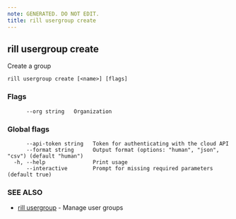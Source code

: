 ```yaml
---
note: GENERATED. DO NOT EDIT.
title: rill usergroup create
---
```

## rill usergroup create

Create a group

```
rill usergroup create [<name>] [flags]
```

### Flags

```
      --org string   Organization
```

### Global flags

```
      --api-token string   Token for authenticating with the cloud API
      --format string      Output format (options: "human", "json", "csv") (default "human")
  -h, --help               Print usage
      --interactive        Prompt for missing required parameters (default true)
```

### SEE ALSO

* [rill usergroup](usergroup.md)	 - Manage user groups

